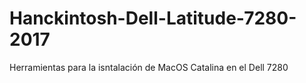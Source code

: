 # Hanckintosh-Dell-Latitude-7280-2017
Herramientas para la isntalación de MacOS Catalina en el Dell 7280
